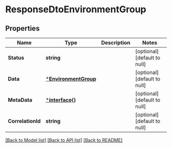 # ResponseDtoEnvironmentGroup

## Properties
Name | Type | Description | Notes
------------ | ------------- | ------------- | -------------
**Status** | **string** |  | [optional] [default to null]
**Data** | [***EnvironmentGroup**](EnvironmentGroup.md) |  | [optional] [default to null]
**MetaData** | [***interface{}**](interface{}.md) |  | [optional] [default to null]
**CorrelationId** | **string** |  | [optional] [default to null]

[[Back to Model list]](../README.md#documentation-for-models) [[Back to API list]](../README.md#documentation-for-api-endpoints) [[Back to README]](../README.md)

